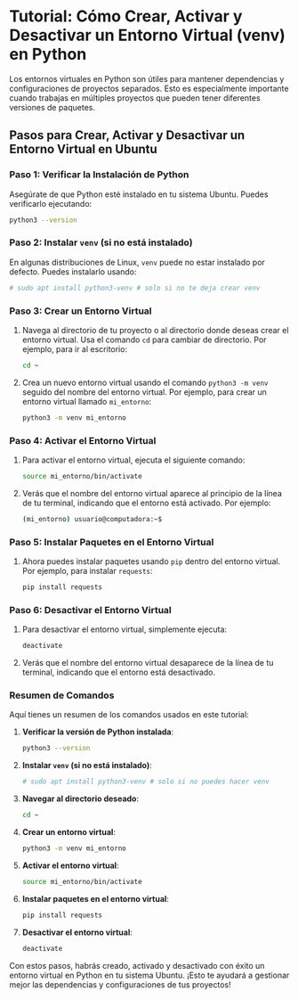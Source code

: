 # Tutorial: Cómo Crear, Activar y Desactivar un Entorno Virtual (venv) en Python

Los entornos virtuales en Python son útiles para mantener dependencias y configuraciones de proyectos separados. Esto es especialmente importante cuando trabajas en múltiples proyectos que pueden tener diferentes versiones de paquetes.

## Pasos para Crear, Activar y Desactivar un Entorno Virtual en Ubuntu

### Paso 1: Verificar la Instalación de Python

Asegúrate de que Python esté instalado en tu sistema Ubuntu. Puedes verificarlo ejecutando:

```bash
python3 --version
```

### Paso 2: Instalar `venv` (si no está instalado)

En algunas distribuciones de Linux, `venv` puede no estar instalado por defecto. Puedes instalarlo usando:

```bash
# sudo apt install python3-venv # solo si no te deja crear venv
```

### Paso 3: Crear un Entorno Virtual

1. Navega al directorio de tu proyecto o al directorio donde deseas crear el entorno virtual. Usa el comando `cd` para cambiar de directorio. Por ejemplo, para ir al escritorio:

    ```bash
    cd ~
    ```

2. Crea un nuevo entorno virtual usando el comando `python3 -m venv` seguido del nombre del entorno virtual. Por ejemplo, para crear un entorno virtual llamado `mi_entorno`:

    ```bash
    python3 -m venv mi_entorno
    ```

### Paso 4: Activar el Entorno Virtual

1. Para activar el entorno virtual, ejecuta el siguiente comando:

    ```bash
    source mi_entorno/bin/activate
    ```

2. Verás que el nombre del entorno virtual aparece al principio de la línea de tu terminal, indicando que el entorno está activado. Por ejemplo:

    ```bash
    (mi_entorno) usuario@computadora:~$
    ```

### Paso 5: Instalar Paquetes en el Entorno Virtual

1. Ahora puedes instalar paquetes usando `pip` dentro del entorno virtual. Por ejemplo, para instalar `requests`:

    ```bash
    pip install requests
    ```

### Paso 6: Desactivar el Entorno Virtual

1. Para desactivar el entorno virtual, simplemente ejecuta:

    ```bash
    deactivate
    ```

2. Verás que el nombre del entorno virtual desaparece de la línea de tu terminal, indicando que el entorno está desactivado.

### Resumen de Comandos

Aquí tienes un resumen de los comandos usados en este tutorial:

1. **Verificar la versión de Python instalada**:

    ```bash
    python3 --version
    ```

2. **Instalar `venv` (si no está instalado)**:

    ```bash
    # sudo apt install python3-venv # solo si no puedes hacer venv
    ```

3. **Navegar al directorio deseado**:

    ```bash
    cd ~
    ```

4. **Crear un entorno virtual**:

    ```bash
    python3 -m venv mi_entorno
    ```

5. **Activar el entorno virtual**:

    ```bash
    source mi_entorno/bin/activate
    ```

6. **Instalar paquetes en el entorno virtual**:

    ```bash
    pip install requests
    ```

7. **Desactivar el entorno virtual**:

    ```bash
    deactivate
    ```

Con estos pasos, habrás creado, activado y desactivado con éxito un entorno virtual en Python en tu sistema Ubuntu. ¡Esto te ayudará a gestionar mejor las dependencias y configuraciones de tus proyectos!